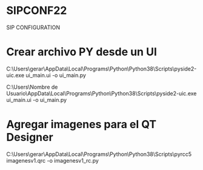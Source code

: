 # SIPCONF22

SIP CONFIGURATION

# Crear archivo PY desde un UI

C:\Users\gerar\AppData\Local\Programs\Python\Python38\Scripts\pyside2-uic.exe ui_main.ui -o ui_main.py

C:\Users\Nombre de Usuario\AppData\Local\Programs\Python\Python38\Scripts\pyside2-uic.exe ui_main.ui -o ui_main.py

# Agregar imagenes para el QT Designer

C:\Users\gerar\AppData\Local\Programs\Python\Python38\Scripts\pyrcc5 imagenesv1.qrc -o imagenesv1_rc.py
